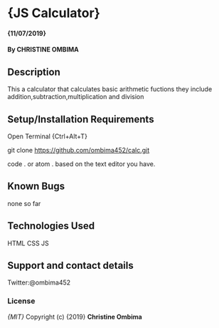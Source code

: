 # {JS Calculator}
#### {11/07/2019}
#### By **CHRISTINE OMBIMA**
## Description
This a calculator that calculates basic arithmetic fuctions they include addition,subtraction,multiplication and division 
## Setup/Installation Requirements
Open Terminal {Ctrl+Alt+T}

git clone https://github.com/ombima452/calc.git

code . or atom . based on the text editor you have.

## Known Bugs
none so far
## Technologies Used
HTML
CSS
JS
## Support and contact details
Twitter:@ombima452
### License
*{MIT}*
Copyright (c) {2019} **Christine Ombima**